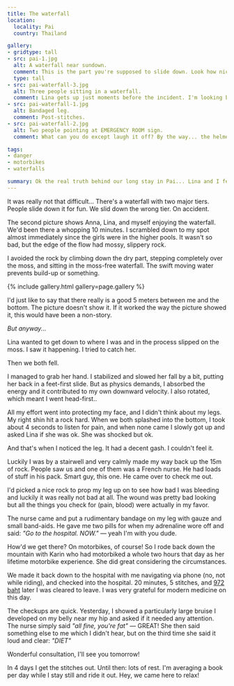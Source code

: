 ```yaml
---
title: The waterfall
location:
  locality: Pai
  country: Thailand

gallery:
- gridtype: tall
- src: pai-1.jpg
  alt: A waterfall near sundown.
  comment: This is the part you're supposed to slide down. Look how nice and slide-shaped it is!
  type: tall
- src: pai-waterfall-3.jpg
  alt: Three people sitting in a waterfall.
  comment: Lina gets up just moments before the incident. I'm looking back smiling as instructed by Karin.
- src: pai-waterfall-1.jpg
  alt: Bandaged leg.
  comment: Post-stitches.
- src: pai-waterfall-2.jpg
  alt: Two people pointing at EMERGENCY ROOM sign.
  comment: What can you do except laugh it off? By the way... the helmets are for our motorbikes, not the tumble down the waterfall... just in case you were wondering.

tags:
- danger
- motorbikes
- waterfalls

summary: Ok the real truth behind our long stay in Pai... Lina and I fell down the waterfall. We're fine.
---
```


It was really not that difficult... There's a waterfall with two major tiers. People slide down it for fun. We slid down the wrong tier. On accident.

The second picture shows Anna, Lina, and myself enjoying the waterfall. We'd been there a whopping 10 minutes. I scrambled down to my spot almost immediately since the girls were in the higher pools. It wasn't so bad, but the edge of the flow had mossy, slippery rock.

I avoided the rock by climbing down the dry part, stepping completely over the moss, and sitting in the moss-free waterfall. The swift moving water prevents build-up or something.

{% include gallery.html gallery=page.gallery %}

I'd just like to say that there really is a good 5 meters between me and the bottom. The picture doesn't show it. If it worked the way the picture showed it, this would have been a non-story.

_But anyway..._

Lina wanted to get down to where I was and in the process slipped on the moss. I saw it happening. I tried to catch her.

Then we both fell.

I managed to grab her hand. I stabilized and slowed her fall by a bit, putting her back in a feet-first slide. But as physics demands, I absorbed the energy and it contributed to my own downward velocity. I also rotated, which meant I went head-first..

All my effort went into protecting my face, and I didn't think about my legs. My right shin hit a rock hard. When we both splashed into the bottom, I took about 4 seconds to listen for pain, and when none came I slowly got up and asked Lina if she was ok. She was shocked but ok.

And that's when I noticed the leg. It had a decent gash. I couldn't feel it.

Luckily I was by a stairwell and very calmly made my way back up the 15m of rock. People saw us and one of them was a French nurse. He had loads of stuff in his pack. Smart guy, this one. He came over to check me out.

I'd picked a nice rock to prop my leg up on to see how bad I was bleeding and luckily it was really not bad at all. The wound was pretty bad looking but all the things you check for (pain, blood) were actually in my favor.

The nurse came and put a rudimentary bandage on my leg with gauze and small band-aids. He gave me two pills for when my adrenaline wore off and said: _"Go to the hospital. NOW."_ — yeah I'm with you dude.

How'd we get there? On motorbikes, of course! So I rode back down the mountain with Karin who had motorbiked a whole two hours that day as her lifetime motorbike experience. She did great considering the circumstances.

We made it back down to the hospital with me navigating via phone (no, not while riding), and checked into the hospital. 20 minutes, 5 stitches, and [972 baht](https://www.google.com/search?q=972+thb+usd&ie=UTF-8#q=972+thb+usd) later I was cleared to leave. I was very grateful for modern medicine on this day.

The checkups are quick. Yesterday, I showed a particularly large bruise I developed on my belly near my hip and asked if it needed any attention. The nurse simply said _"all fine, you're fat"_ — GREAT! She then said something else to me which I didn't hear, but on the third time she said it loud and clear: _"DIET"_

Wonderful consultation, I'll see you tomorrow!

In 4 days I get the stitches out. Until then: lots of rest. I'm averaging a book per day while I stay still and ride it out. Hey, we came here to relax!
